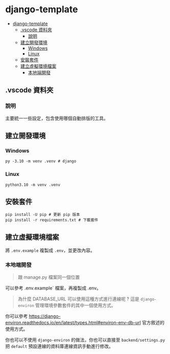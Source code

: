 # django-template

- [django-template](#django-template)
  - [.vscode 資料夾](#vscode-資料夾)
    - [說明](#說明)
  - [建立開發環境](#建立開發環境)
    - [Windows](#windows)
    - [Linux](#linux)
  - [安裝套件](#安裝套件)
  - [建立虛擬環境檔案](#建立虛擬環境檔案)
    - [本地端開發](#本地端開發)

## .vscode 資料夾

### 說明

主要統一一些設定，包含使用哪個自動排版的工具。

## 建立開發環境

### Windows

```shell
py -3.10 -m venv .venv # django
```

### Linux

```shell
python3.10 -m venv .venv
```

## 安裝套件

```shell
pip install -U pip # 更新 pip 版本
pip install -r requirements.txt # 下載套件
```

## 建立虛擬環境檔案

將 `.env.example` 複製成 `.env`，並更改內容。

### 本地端開發

> 跟 manage.py 檔案同一個位置

可以參考 .env.example` 檔案，再複製成 .env。

> 為什麼 DATABASE_URL 可以使用這種方式進行連線呢 ? 這是 `django-environ` 管理環境參數套件的其中一個使用方式。

你可以參考 https://django-environ.readthedocs.io/en/latest/types.html#environ-env-db-url 官方敘述的使用方式。

你也可以不使用 `django-environ` 的做法，你也可以直接至 `backend/settings.py` 把 `default` 預設連線的資料庫連線資訊手動進行修改。